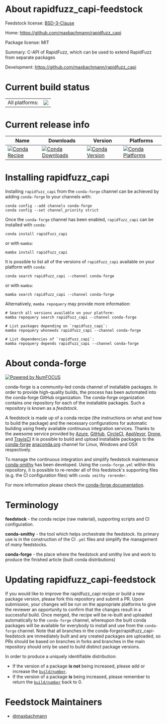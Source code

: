 About rapidfuzz_capi-feedstock
==============================

Feedstock license: [BSD-3-Clause](https://github.com/conda-forge/rapidfuzz_capi-feedstock/blob/main/LICENSE.txt)

Home: https://github.com/maxbachmann/rapidfuzz_capi

Package license: MIT

Summary: C-API of RapidFuzz, which can be used to extend RapidFuzz from separate packages

Development: https://github.com/maxbachmann/rapidfuzz_capi

Current build status
====================


<table><tr><td>All platforms:</td>
    <td>
      <a href="https://dev.azure.com/conda-forge/feedstock-builds/_build/latest?definitionId=15645&branchName=main">
        <img src="https://dev.azure.com/conda-forge/feedstock-builds/_apis/build/status/rapidfuzz_capi-feedstock?branchName=main">
      </a>
    </td>
  </tr>
</table>

Current release info
====================

| Name | Downloads | Version | Platforms |
| --- | --- | --- | --- |
| [![Conda Recipe](https://img.shields.io/badge/recipe-rapidfuzz_capi-green.svg)](https://anaconda.org/conda-forge/rapidfuzz_capi) | [![Conda Downloads](https://img.shields.io/conda/dn/conda-forge/rapidfuzz_capi.svg)](https://anaconda.org/conda-forge/rapidfuzz_capi) | [![Conda Version](https://img.shields.io/conda/vn/conda-forge/rapidfuzz_capi.svg)](https://anaconda.org/conda-forge/rapidfuzz_capi) | [![Conda Platforms](https://img.shields.io/conda/pn/conda-forge/rapidfuzz_capi.svg)](https://anaconda.org/conda-forge/rapidfuzz_capi) |

Installing rapidfuzz_capi
=========================

Installing `rapidfuzz_capi` from the `conda-forge` channel can be achieved by adding `conda-forge` to your channels with:

```
conda config --add channels conda-forge
conda config --set channel_priority strict
```

Once the `conda-forge` channel has been enabled, `rapidfuzz_capi` can be installed with `conda`:

```
conda install rapidfuzz_capi
```

or with `mamba`:

```
mamba install rapidfuzz_capi
```

It is possible to list all of the versions of `rapidfuzz_capi` available on your platform with `conda`:

```
conda search rapidfuzz_capi --channel conda-forge
```

or with `mamba`:

```
mamba search rapidfuzz_capi --channel conda-forge
```

Alternatively, `mamba repoquery` may provide more information:

```
# Search all versions available on your platform:
mamba repoquery search rapidfuzz_capi --channel conda-forge

# List packages depending on `rapidfuzz_capi`:
mamba repoquery whoneeds rapidfuzz_capi --channel conda-forge

# List dependencies of `rapidfuzz_capi`:
mamba repoquery depends rapidfuzz_capi --channel conda-forge
```


About conda-forge
=================

[![Powered by
NumFOCUS](https://img.shields.io/badge/powered%20by-NumFOCUS-orange.svg?style=flat&colorA=E1523D&colorB=007D8A)](https://numfocus.org)

conda-forge is a community-led conda channel of installable packages.
In order to provide high-quality builds, the process has been automated into the
conda-forge GitHub organization. The conda-forge organization contains one repository
for each of the installable packages. Such a repository is known as a *feedstock*.

A feedstock is made up of a conda recipe (the instructions on what and how to build
the package) and the necessary configurations for automatic building using freely
available continuous integration services. Thanks to the awesome service provided by
[Azure](https://azure.microsoft.com/en-us/services/devops/), [GitHub](https://github.com/),
[CircleCI](https://circleci.com/), [AppVeyor](https://www.appveyor.com/),
[Drone](https://cloud.drone.io/welcome), and [TravisCI](https://travis-ci.com/)
it is possible to build and upload installable packages to the
[conda-forge](https://anaconda.org/conda-forge) [anaconda.org](https://anaconda.org/)
channel for Linux, Windows and OSX respectively.

To manage the continuous integration and simplify feedstock maintenance
[conda-smithy](https://github.com/conda-forge/conda-smithy) has been developed.
Using the ``conda-forge.yml`` within this repository, it is possible to re-render all of
this feedstock's supporting files (e.g. the CI configuration files) with ``conda smithy rerender``.

For more information please check the [conda-forge documentation](https://conda-forge.org/docs/).

Terminology
===========

**feedstock** - the conda recipe (raw material), supporting scripts and CI configuration.

**conda-smithy** - the tool which helps orchestrate the feedstock.
                   Its primary use is in the construction of the CI ``.yml`` files
                   and simplify the management of *many* feedstocks.

**conda-forge** - the place where the feedstock and smithy live and work to
                  produce the finished article (built conda distributions)


Updating rapidfuzz_capi-feedstock
=================================

If you would like to improve the rapidfuzz_capi recipe or build a new
package version, please fork this repository and submit a PR. Upon submission,
your changes will be run on the appropriate platforms to give the reviewer an
opportunity to confirm that the changes result in a successful build. Once
merged, the recipe will be re-built and uploaded automatically to the
`conda-forge` channel, whereupon the built conda packages will be available for
everybody to install and use from the `conda-forge` channel.
Note that all branches in the conda-forge/rapidfuzz_capi-feedstock are
immediately built and any created packages are uploaded, so PRs should be based
on branches in forks and branches in the main repository should only be used to
build distinct package versions.

In order to produce a uniquely identifiable distribution:
 * If the version of a package **is not** being increased, please add or increase
   the [``build/number``](https://docs.conda.io/projects/conda-build/en/latest/resources/define-metadata.html#build-number-and-string).
 * If the version of a package **is** being increased, please remember to return
   the [``build/number``](https://docs.conda.io/projects/conda-build/en/latest/resources/define-metadata.html#build-number-and-string)
   back to 0.

Feedstock Maintainers
=====================

* [@maxbachmann](https://github.com/maxbachmann/)

